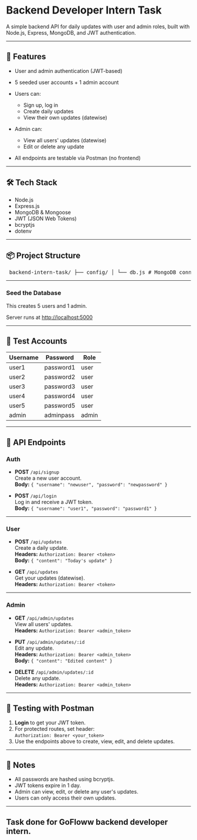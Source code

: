 # Backend Developer Intern Task

A simple backend API for daily updates with user and admin roles, built with Node.js, Express, MongoDB, and JWT authentication.

---

## 🚀 Features

- User and admin authentication (JWT-based)

- 5 seeded user accounts + 1 admin account

- Users can:
  - Sign up, log in
  - Create daily updates
  - View their own updates (datewise)

- Admin can:
  - View all users' updates (datewise)
  - Edit or delete any update
- All endpoints are testable via Postman (no frontend)

---

## 🛠️ Tech Stack

- Node.js
- Express.js
- MongoDB & Mongoose
- JWT (JSON Web Tokens)
- bcryptjs
- dotenv

---

## 📦 Project Structure

<pre> backend-intern-task/ ├── config/ │ └── db.js # MongoDB connection setup ├── controllers/ │ ├── adminController.js # Admin actions (view/edit/delete updates) │ ├── authController.js # Login & signup logic │ └── updateController.js # User update CRUD logic ├── middlewares/ │ ├── authMiddleware.js # JWT authentication middleware │ └── roleMiddleware.js # Role-based access control ├── models/ │ ├── Update.js # Update schema │ └── User.js # User schema ├── routes/ │ ├── adminRoutes.js # Admin endpoints │ ├── authRoutes.js # Login/signup endpoints │ └── updateRoutes.js # User update endpoints ├── seed/ │ └── seedUsers.js # Script to seed test users ├── .env # Environment variables (not committed) ├── .gitignore # Git ignore file ├── app.js # Main application entry point ├── package.json # Project metadata and scripts └── README.md # Project documentation </pre>

---

### Seed the Database

This creates 5 users and 1 admin.

Server runs at [http://localhost:5000](http://localhost:5000)

---

## 👤 Test Accounts

| Username | Password   | Role  |
|----------|------------|-------|
| user1    | password1  | user  |
| user2    | password2  | user  |
| user3    | password3  | user  |
| user4    | password4  | user  |
| user5    | password5  | user  |
| admin    | adminpass  | admin |

---

## 🔑 API Endpoints

### Auth

- **POST** `/api/signup`  
  Create a new user account.  
  **Body:** `{ "username": "newuser", "password": "newpassword" }`

- **POST** `/api/login`  
  Log in and receive a JWT token.  
  **Body:** `{ "username": "user1", "password": "password1" }`

---

### User

- **POST** `/api/updates`  
  Create a daily update.  
  **Headers:** `Authorization: Bearer <token>`  
  **Body:** `{ "content": "Today's update" }`

- **GET** `/api/updates`  
  Get your updates (datewise).  
  **Headers:** `Authorization: Bearer <token>`

---

### Admin

- **GET** `/api/admin/updates`  
  View all users' updates.  
  **Headers:** `Authorization: Bearer <admin_token>`

- **PUT** `/api/admin/updates/:id`  
  Edit any update.  
  **Headers:** `Authorization: Bearer <admin_token>`  
  **Body:** `{ "content": "Edited content" }`

- **DELETE** `/api/admin/updates/:id`  
  Delete any update.  
  **Headers:** `Authorization: Bearer <admin_token>`

---

## 🧪 Testing with Postman

1. **Login** to get your JWT token.
2. For protected routes, set header:  
   `Authorization: Bearer <your_token>`
3. Use the endpoints above to create, view, edit, and delete updates.

---

## 📝 Notes

- All passwords are hashed using bcryptjs.
- JWT tokens expire in 1 day.
- Admin can view, edit, or delete any user's updates.
- Users can only access their own updates.

---

## Task done for GoFloww backend developer intern. 



